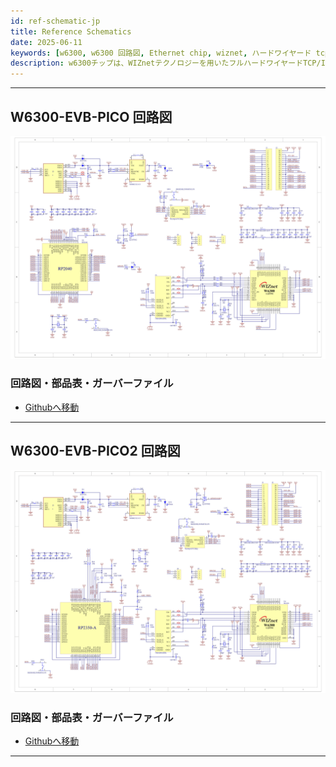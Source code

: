 ```yaml
---
id: ref-schematic-jp
title: Reference Schematics
date: 2025-06-11
keywords: [w6300, w6300 回路図, Ethernet chip, wiznet, ハードワイヤード tcp/ip, arduino ethernet, pico ethernet]
description: w6300チップは、WIZnetテクノロジーを用いたフルハードワイヤードTCP/IPスタックとして設計されたハードワイヤードInternet controllerです
---
```


-----

## W6300-EVB-PICO 回路図

![W6300-EVB-RP2040](/img/products/w6300-evb-pico/w6300_evb_pico_schematic.png)

### 回路図・部品表・ガーバーファイル

- [Githubへ移動](https://github.com/Wiznet/Hardware-Files-of-WIZnet/tree/master/02_iEthernet/W6300/W6300-EVB-Pico_V100)

-----

## W6300-EVB-PICO2 回路図

![W6300-EVB-PICO2](/img/products/w6300-evb-pico2/w6300_evb_pico2_schematic.png)

### 回路図・部品表・ガーバーファイル

- [Githubへ移動](https://github.com/Wiznet/Hardware-Files-of-WIZnet/tree/master/02_iEthernet/W6300/W6300-EVB-Pico2_V100)

-----